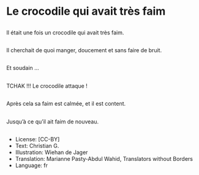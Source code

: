 # Le crocodile qui avait très faim

##
Il était une fois un
crocodile qui avait très
faim.

##
Il cherchait de quoi
manger, doucement et
sans faire de bruit.

##
Et soudain …

##
TCHAK !!!
Le crocodile attaque !

##
Après cela sa faim est
calmée, et il est
content.

##
Jusqu’à ce qu’il ait faim
de nouveau.

##
* License: [CC-BY]
* Text: Christian G.
* Illustration: Wiehan de Jager
* Translation: Marianne Pasty-Abdul Wahid, Translators without Borders
* Language: fr
